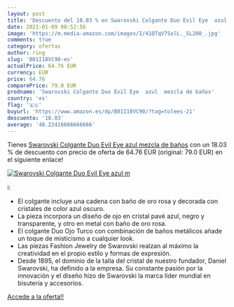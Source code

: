 ```yaml
---
layout: post
title: 'Descuento del 18.03 % en Swarovski Colgante Duo Evil Eye  azul  m'
date: 2021-01-09 08:52:56
image: 'https://m.media-amazon.com/images/I/41QTqV7SolL._SL200_.jpg'
comments: true
category: ofertas
author: ring
slug: 'B01I18VC90-es'
actualPrice: 64.76 EUR
currency: EUR
price: 64.76
comparePrice: 79.0 EUR
prodname: 'Swarovski Colgante Duo Evil Eye  azul  mezcla de baños'
country: 'es'
flag: '🇪🇸'
buyurl: 'https://www.amazon.es/dp/B01I18VC90/?tag=tolees-21'
descuento: '18.03'
average: '48.22416666666666'
---
```


Tienes [Swarovski Colgante Duo Evil Eye  azul  mezcla de baños](https://www.amazon.es/dp/B01I18VC90/?tag=tolees-21) con un 18.03 % de descuento con precio de oferta de 64.76 EUR (original: 79.0 EUR) en el siguiente enlace!

[![Swarovski Colgante Duo Evil Eye  azul  m](https://m.media-amazon.com/images/I/41QTqV7SolL._SL200_.jpg)](https://www.amazon.es/dp/B01I18VC90/?tag=tolees-21)

ℹ️:

- El colgante incluye una cadena con baño de oro rosa y decorada con cristales de color azul oscuro.
- La pieza incorpora un diseño de ojo en cristal pavé azul, negro y transparente, y otro en metal con baño de oro rosa.
- El colgante Duo Ojo Turco con combinación de baños metálicos añade un toque de misticismo a cualquier look.
- Las piezas Fashion Jewelry de Swarovski realzan al máximo la creatividad en el propio estilo y formas de expresión.
- Desde 1895, el dominio de la talla del cristal de nuestro fundador, Daniel Swarovski, ha definido a la empresa. Su constante pasión por la innovación y el diseño hizo de Swarovski la marca líder mundial en bisutería y accesorios.

[Accede a la oferta!!](https://www.amazon.es/dp/B01I18VC90/?tag=tolees-21)
